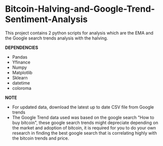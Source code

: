 # Bitcoin-Halving-and-Google-Trend-Sentiment-Analysis
This project contains 2 python scripts for analysis which are the EMA and the Google search trends analysis with the halving.

**DEPENDENCIES**
- Pandas
- Yfinance
- Numpy
- Matplotlib
- Sklearn
- datetime
- coloroma

**NOTE**
- For updated data, download the latest up to date CSV file from Google trends
- The Google Trend data used was based on the google search "How to buy bitcoin", these google search trends might depreciate depending on the market and adoption of bitcoin, it is required for you to do your own research in finding the best google search that is correlating highly with the bitcoin trends and price.

